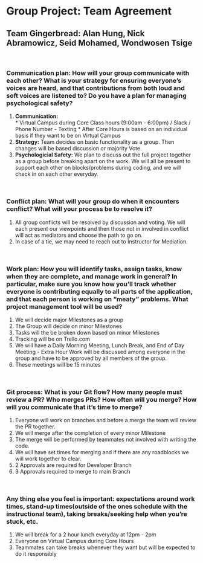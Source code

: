 # Group Project: Team Agreement
## Team Gingerbread:  Alan Hung, Nick Abramowicz, Seid Mohamed, Wondwosen Tsige

<br> 

### __Communication plan:__ How will your group communicate with each other? What is your strategy for ensuring everyone’s voices are heard, and that contributions from both loud and soft voices are listened to? Do you have a plan for managing psychological safety?

  1. __Communication:__  
    * Virtual Campus during Core Class hours (9:00am - 6:00pm) / Slack / Phone Number - Texting
    * After Core Hours is based on an individual basis if they want to be on Virtual Campus
  1. __Strategy:__  Team decides on basic functionality as a group.  Then changes will be based discussion or majority Vote.
  1. __Psychologicial Safety:__  We plan to discuss out the full project together as a group before breaking apart on the work.  We will all be present to support each other on blocks/problems during coding, and we will check in on each other everyday.
 
<br>

### __Conflict plan:__ What will your group do when it encounters conflict? What will your process be to resolve it?

  1. All group conflicts will be resolved by discussion and voting.  We will each present our viewpoints and then those not in involved in conflict will act as mediators and choose the path to go on.
  1. In case of a tie, we may need to reach out to Instructor for Mediation.
 
<br>

### __Work plan:__ How you will identify tasks, assign tasks, know when they are complete, and manage work in general? In particular, make sure you know how you’ll track whether everyone is contributing equally to all parts of the application, and that each person is working on “meaty” problems. What project management tool will be used?

  1. We will decide major Milestones as a group
  1. The Group will decide on minor Milestones
  1. Tasks will the be broken down based on minor Milestones
  1. Tracking will be on Trello.com
  1. We will have a Daily Morning Meeting, Lunch Break, and End of Day Meeting
    - Extra Hour Work will be discussed among everyone in the group and have to be approved by all members of the group.
  1. These meetings will be 15 minutes
 
<br>

### __Git process:__ What is your Git flow? How many people must review a PR? Who merges PRs? How often will you merge? How will you communicate that it’s time to merge?

  1. Everyone will work on branches and before a merge the team will review the PR together. 
  1. We will merge after the completion of every minor Milestone
  1. The merge will be performed by teammates not involved with writing the code. 
  1. We will have set times for merging and if there are any roadblocks we will work together to clear.
  1. 2 Approvals are required for Developer Branch
  1. 3 Approvals required to merge to main Branch
 
<br>

### __Any thing else you feel is important:__ expectations around work times, stand-up times(outside of the ones schedule with the instructional team), taking breaks/seeking help when you’re stuck, etc.

  1. We will break for a 2 hour lunch everyday at 12pm - 2pm
  1. Everyone on Virtual Campus during Core Hours
  1. Teammates can take breaks whenever they want but will be expected to do it responsibly